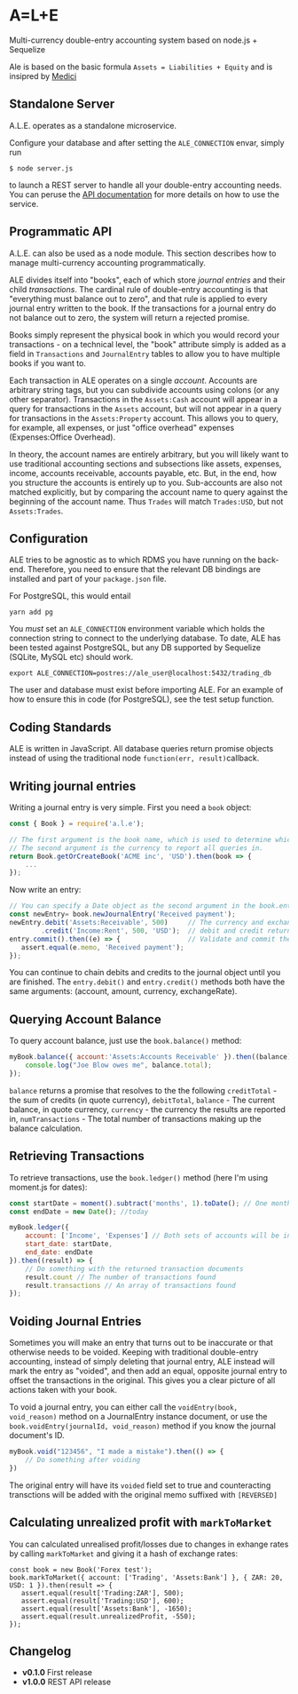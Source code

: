 # A=L+E
Multi-currency double-entry accounting system based on node.js + Sequelize

Ale is based on the basic formula `Assets = Liabilities + Equity` and is insipred by [Medici](https://github.com/koresar/medici)

## Standalone Server
A.L.E. operates as a standalone microservice.

Configure your database and after setting the `ALE_CONNECTION` envar, simply run 

`$ node server.js`

to launch a REST server to handle all your double-entry accounting needs. 
You can peruse the [API documentation](https://cjs77.github.io/ale/) for more details on how to use the service.



## Programmatic API
A.L.E. can also be used as a node module. This section describes how to manage multi-currency accounting programmatically.

ALE divides itself into "books", each of which store *journal entries* and their child *transactions*. The cardinal rule of double-entry accounting is that "everything must balance out to zero", and that rule is applied to every journal entry written to the book. If the transactions for a journal entry do not balance out to zero, the system will return a rejected promise.

Books simply represent the physical book in which you would record your transactions - on a technical level, the "book" attribute simply is added as a field in `Transactions` and `JournalEntry` tables to allow you to have multiple books if you want to.

Each transaction in ALE operates on a single *account*. Accounts are arbitrary string tags, but you can subdivide accounts using colons (or any other separator). Transactions in the `Assets:Cash` account will appear in a query for transactions in the `Assets` account, but will not appear in a query for transactions in the `Assets:Property` account. This allows you to query, for example, all expenses, or just "office overhead" expenses (Expenses:Office Overhead).

In theory, the account names are entirely arbitrary, but you will likely want to use traditional accounting sections and subsections like assets, expenses, income, accounts receivable, accounts payable, etc. But, in the end, how you structure the accounts is entirely up to you. Sub-accounts are also not matched explicitly, but by comparing the account name to query against the beginning of the account name. Thus `Trades` will match `Trades:USD`, but not `Assets:Trades`.


## Configuration

ALE tries to be agnostic as to which RDMS you have running on the back-end. Therefore, you need to ensure that the relevant DB bindings are installed and part of your `package.json` file.

For PostgreSQL, this would entail

`yarn add pg`

You *must* set an `ALE_CONNECTION` environment variable which holds the connection string to connect to the underlying database. To date,
ALE has been tested against PostgreSQL, but any DB supported by Sequelize (SQLite, MySQL etc) should work.

`export ALE_CONNECTION=postres://ale_user@localhost:5432/trading_db`

The user and database must exist before importing ALE. For an example of how to ensure this in code (for PostgreSQL), see the test setup function.


## Coding Standards

ALE is written in JavaScript. All database queries return promise objects instead of using the traditional node `function(err, result)`callback.

## Writing journal entries

Writing a journal entry is very simple. First you need a `book` object:

```js
const { Book } = require('a.l.e');

// The first argument is the book name, which is used to determine which book the transactions and journals are queried from.
// The second argument is the currency to report all queries in.
return Book.getOrCreateBook('ACME inc', 'USD').then(book => {
    ...
});
```

Now write an entry:

```js
// You can specify a Date object as the second argument in the book.entry() method if you want the transaction to be for a different date than right now
const newEntry= book.newJournalEntry('Received payment');
newEntry.debit('Assets:Receivable', 500)     // The currency and exchange rate default to 'USD' and 1.0 if omitted
        .credit('Income:Rent', 500, 'USD');  // debit and credit return the entry to allow chained transactions
entry.commit().then((e) => {                 // Validate and commit the entry to the DB, returning a promise
   assert.equal(e.memo, 'Received payment');
});
```

You can continue to chain debits and credits to the journal object until you are finished. The `entry.debit()` and `entry.credit()` methods both have the same arguments: (account, amount, currency, exchangeRate).

## Querying Account Balance

To query account balance, just use the `book.balance()` method:

```js
myBook.balance({ account:'Assets:Accounts Receivable' }).then((balance) => {
    console.log("Joe Blow owes me", balance.total);
});
```

`balance` returns a promise that resolves to the the following `creditTotal` - the sum of credits (in quote currency), `debitTotal`, `balance` - The current balance, in quote currency, `currency` - the currency the results are reported in, `numTransactions` - The total number of transactions making up the balance calculation.

## Retrieving Transactions

To retrieve transactions, use the `book.ledger()` method (here I'm using moment.js for dates):

```js
const startDate = moment().subtract('months', 1).toDate(); // One month ago
const endDate = new Date(); //today

myBook.ledger({
    account: ['Income', 'Expenses'] // Both sets of accounts will be included
    start_date: startDate,
    end_date: endDate
}).then((result) => {
    // Do something with the returned transaction documents
    result.count // The number of transactions found
    result.transactions // An array of transactions found
});
```

## Voiding Journal Entries

Sometimes you will make an entry that turns out to be inaccurate or that otherwise needs to be voided. Keeping with traditional double-entry accounting, instead of simply deleting that journal entry, ALE instead will mark the entry as "voided", and then add an equal, opposite journal entry to offset the transactions in the original. This gives you a clear picture of all actions taken with your book.

To void a journal entry, you can either call the `voidEntry(book, void_reason)` method on a JournalEntry instance document, or use the `book.voidEntry(journalId, void_reason)` method if you know the journal document's ID.
    
```js
myBook.void("123456", "I made a mistake").then(() => {
    // Do something after voiding
})
```

The original entry will have its `voided` field set to true and counteracting transctions will be added with the original memo suffixed with `[REVERSED]`


## Calculating unrealized profit with `markToMarket`

You can calculated unrealised profit/losses due to changes in exhange rates by calling `markToMarket` and giving it a hash of exchange rates:

```
const book = new Book('Forex test');
book.markToMarket({ account: ['Trading', 'Assets:Bank'] }, { ZAR: 20, USD: 1 }).then(result => {
   assert.equal(result['Trading:ZAR'], 500);
   assert.equal(result['Trading:USD'], 600);
   assert.equal(result['Assets:Bank'], -1650);
   assert.equal(result.unrealizedProfit, -550);
});
```

## Changelog

* **v0.1.0** First release
* **v1.0.0** REST API release
